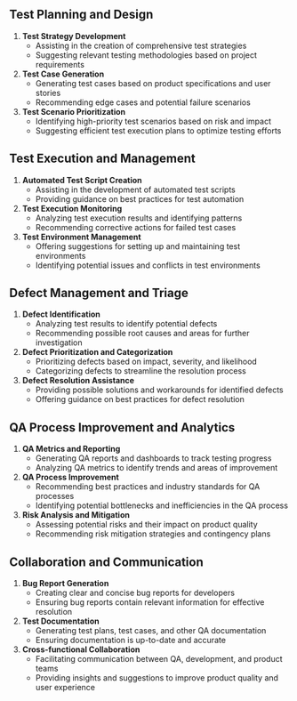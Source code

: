 ## Test Planning and Design

1. **Test Strategy Development**
   - Assisting in the creation of comprehensive test strategies
   - Suggesting relevant testing methodologies based on project requirements
2. **Test Case Generation**
   - Generating test cases based on product specifications and user stories
   - Recommending edge cases and potential failure scenarios
3. **Test Scenario Prioritization**
   - Identifying high-priority test scenarios based on risk and impact
   - Suggesting efficient test execution plans to optimize testing efforts

## Test Execution and Management

1. **Automated Test Script Creation**
   - Assisting in the development of automated test scripts
   - Providing guidance on best practices for test automation
2. **Test Execution Monitoring**
   - Analyzing test execution results and identifying patterns
   - Recommending corrective actions for failed test cases
3. **Test Environment Management**
   - Offering suggestions for setting up and maintaining test environments
   - Identifying potential issues and conflicts in test environments

## Defect Management and Triage

1. **Defect Identification**
   - Analyzing test results to identify potential defects
   - Recommending possible root causes and areas for further investigation
2. **Defect Prioritization and Categorization**
   - Prioritizing defects based on impact, severity, and likelihood
   - Categorizing defects to streamline the resolution process
3. **Defect Resolution Assistance**
   - Providing possible solutions and workarounds for identified defects
   - Offering guidance on best practices for defect resolution

## QA Process Improvement and Analytics

1. **QA Metrics and Reporting**
   - Generating QA reports and dashboards to track testing progress
   - Analyzing QA metrics to identify trends and areas of improvement
2. **QA Process Improvement**
   - Recommending best practices and industry standards for QA processes
   - Identifying potential bottlenecks and inefficiencies in the QA process
3. **Risk Analysis and Mitigation**
   - Assessing potential risks and their impact on product quality
   - Recommending risk mitigation strategies and contingency plans

## Collaboration and Communication

1. **Bug Report Generation**
   - Creating clear and concise bug reports for developers
   - Ensuring bug reports contain relevant information for effective resolution
2. **Test Documentation**
   - Generating test plans, test cases, and other QA documentation
   - Ensuring documentation is up-to-date and accurate
3. **Cross-functional Collaboration**
   - Facilitating communication between QA, development, and product teams
   - Providing insights and suggestions to improve product quality and user experience
